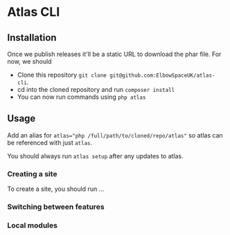 # Atlas CLI

## Installation

Once we publish releases it'll be a static URL to download the phar file. For now, we should
- Clone this repository `git clone git@github.com:ElbowSpaceUK/atlas-cli`.
- cd into the cloned repository and run `composer install`
- You can now run commands using `php atlas`

## Usage

Add an alias for `atlas="php /full/path/to/cloned/repo/atlas"` so atlas can be referenced with just `atlas`.

You should always run `atlas setup` after any updates to atlas.

### Creating a site

To create a site, you should run ...

### Switching between features

### Local modules

